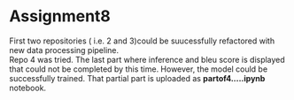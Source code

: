 # Assignment8
First two repositories ( i.e. 2 and 3)could be suucessfully refactored with new data processing pipeline.</br>
Repo 4 was tried. The last part where inference and bleu score is displayed that could not be completed by this time. However, the model could be successfully trained. That partial part is uploaded as **partof4.....ipynb** notebook.
